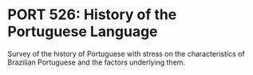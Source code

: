 # PORT 526: History of the Portuguese Language

Survey of the history of Portuguese with stress on the characteristics of Brazilian Portuguese and the factors underlying them.
